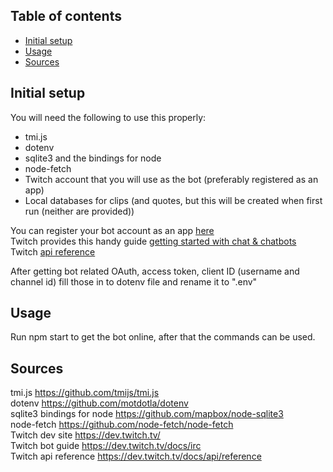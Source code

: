 ## Table of contents
* [Initial setup](#initial-setup)
* [Usage](#usage)
* [Sources](#sources)
      
## Initial setup
   
You will need the following to use this properly:
* tmi.js
* dotenv
* sqlite3 and the bindings for node
* node-fetch
* Twitch account that you will use as the bot (preferably registered as an app)
* Local databases for clips (and quotes, but this will be created when first run (neither are provided)) 
   
You can register your bot account as an app [here](https://dev.twitch.tv/)   
Twitch provides this handy guide [getting started with chat & chatbots](https://dev.twitch.tv/docs/irc)   
Twitch [api reference](https://dev.twitch.tv/docs/api/reference)  
   
After getting bot related OAuth, access token, client ID (username and channel id) fill those in to dotenv file and rename it to ".env"
   
## Usage
   
Run npm start to get the bot online, after that the commands can be used.
   
## Sources
   
tmi.js https://github.com/tmijs/tmi.js   
dotenv https://github.com/motdotla/dotenv   
sqlite3 bindings for node https://github.com/mapbox/node-sqlite3   
node-fetch https://github.com/node-fetch/node-fetch   
Twitch dev site https://dev.twitch.tv/   
Twitch bot guide https://dev.twitch.tv/docs/irc   
Twitch api reference https://dev.twitch.tv/docs/api/reference   

